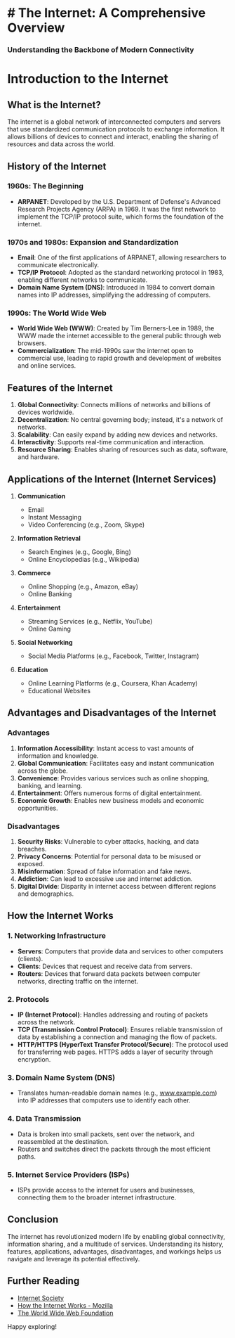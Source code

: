 <h1># The Internet: A Comprehensive Overview</h1>

### Understanding the Backbone of Modern Connectivity


# Introduction to the Internet

## What is the Internet?

The internet is a global network of interconnected computers and servers that use standardized communication protocols to exchange information. It allows billions of devices to connect and interact, enabling the sharing of resources and data across the world.

## History of the Internet

### 1960s: The Beginning
- **ARPANET**: Developed by the U.S. Department of Defense's Advanced Research Projects Agency (ARPA) in 1969. It was the first network to implement the TCP/IP protocol suite, which forms the foundation of the internet.

### 1970s and 1980s: Expansion and Standardization
- **Email**: One of the first applications of ARPANET, allowing researchers to communicate electronically.
- **TCP/IP Protocol**: Adopted as the standard networking protocol in 1983, enabling different networks to communicate.
- **Domain Name System (DNS)**: Introduced in 1984 to convert domain names into IP addresses, simplifying the addressing of computers.

### 1990s: The World Wide Web
- **World Wide Web (WWW)**: Created by Tim Berners-Lee in 1989, the WWW made the internet accessible to the general public through web browsers.
- **Commercialization**: The mid-1990s saw the internet open to commercial use, leading to rapid growth and development of websites and online services.

## Features of the Internet

1. **Global Connectivity**: Connects millions of networks and billions of devices worldwide.
2. **Decentralization**: No central governing body; instead, it's a network of networks.
3. **Scalability**: Can easily expand by adding new devices and networks.
4. **Interactivity**: Supports real-time communication and interaction.
5. **Resource Sharing**: Enables sharing of resources such as data, software, and hardware.

## Applications of the Internet (Internet Services)

1. **Communication**
   - Email
   - Instant Messaging
   - Video Conferencing (e.g., Zoom, Skype)

2. **Information Retrieval**
   - Search Engines (e.g., Google, Bing)
   - Online Encyclopedias (e.g., Wikipedia)

3. **Commerce**
   - Online Shopping (e.g., Amazon, eBay)
   - Online Banking

4. **Entertainment**
   - Streaming Services (e.g., Netflix, YouTube)
   - Online Gaming

5. **Social Networking**
   - Social Media Platforms (e.g., Facebook, Twitter, Instagram)

6. **Education**
   - Online Learning Platforms (e.g., Coursera, Khan Academy)
   - Educational Websites

## Advantages and Disadvantages of the Internet

### Advantages
1. **Information Accessibility**: Instant access to vast amounts of information and knowledge.
2. **Global Communication**: Facilitates easy and instant communication across the globe.
3. **Convenience**: Provides various services such as online shopping, banking, and learning.
4. **Entertainment**: Offers numerous forms of digital entertainment.
5. **Economic Growth**: Enables new business models and economic opportunities.

### Disadvantages
1. **Security Risks**: Vulnerable to cyber attacks, hacking, and data breaches.
2. **Privacy Concerns**: Potential for personal data to be misused or exposed.
3. **Misinformation**: Spread of false information and fake news.
4. **Addiction**: Can lead to excessive use and internet addiction.
5. **Digital Divide**: Disparity in internet access between different regions and demographics.

## How the Internet Works

### 1. **Networking Infrastructure**
- **Servers**: Computers that provide data and services to other computers (clients).
- **Clients**: Devices that request and receive data from servers.
- **Routers**: Devices that forward data packets between computer networks, directing traffic on the internet.

### 2. **Protocols**
- **IP (Internet Protocol)**: Handles addressing and routing of packets across the network.
- **TCP (Transmission Control Protocol)**: Ensures reliable transmission of data by establishing a connection and managing the flow of packets.
- **HTTP/HTTPS (HyperText Transfer Protocol/Secure)**: The protocol used for transferring web pages. HTTPS adds a layer of security through encryption.

### 3. **Domain Name System (DNS)**
- Translates human-readable domain names (e.g., www.example.com) into IP addresses that computers use to identify each other.

### 4. **Data Transmission**
- Data is broken into small packets, sent over the network, and reassembled at the destination.
- Routers and switches direct the packets through the most efficient paths.

### 5. **Internet Service Providers (ISPs)**
- ISPs provide access to the internet for users and businesses, connecting them to the broader internet infrastructure.

## Conclusion

The internet has revolutionized modern life by enabling global connectivity, information sharing, and a multitude of services. Understanding its history, features, applications, advantages, disadvantages, and workings helps us navigate and leverage its potential effectively.

## Further Reading

- [Internet Society](https://www.internetsociety.org/)
- [How the Internet Works - Mozilla](https://developer.mozilla.org/en-US/docs/Learn/Common_questions/How_does_the_Internet_work)
- [The World Wide Web Foundation](https://webfoundation.org/)

Happy exploring!
